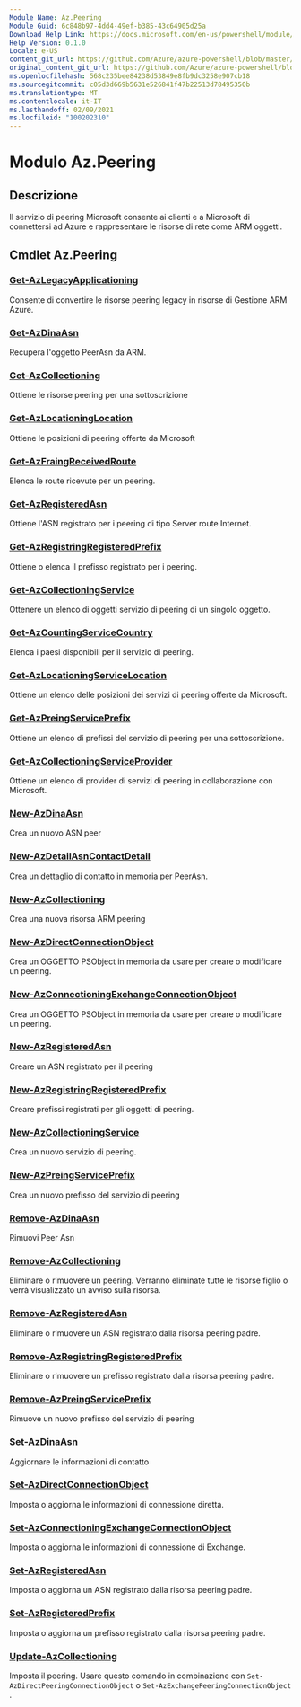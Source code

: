 ```yaml
---
Module Name: Az.Peering
Module Guid: 6c848b97-4dd4-49ef-b385-43c64905d25a
Download Help Link: https://docs.microsoft.com/en-us/powershell/module/az.peering.md
Help Version: 0.1.0
Locale: e-US
content_git_url: https://github.com/Azure/azure-powershell/blob/master/src/Peering/Peering/help/Az.Peering.md
original_content_git_url: https://github.com/Azure/azure-powershell/blob/master/src/Peering/Peering/help/Az.Peering.md
ms.openlocfilehash: 568c235bee84238d53849e8fb9dc3258e907cb18
ms.sourcegitcommit: c05d3d669b5631e526841f47b22513d78495350b
ms.translationtype: MT
ms.contentlocale: it-IT
ms.lasthandoff: 02/09/2021
ms.locfileid: "100202310"
---
```

# Modulo Az.Peering
## Descrizione
Il servizio di peering Microsoft consente ai clienti e a Microsoft di connettersi ad Azure e rappresentare le risorse di rete come ARM oggetti.

## Cmdlet Az.Peering
### [Get-AzLegacyApplicationing](Get-AzLegacyPeering.md)
Consente di convertire le risorse peering legacy in risorse di Gestione ARM Azure. 

### [Get-AzDinaAsn](Get-AzPeerAsn.md)
Recupera l'oggetto PeerAsn da ARM.

### [Get-AzCollectioning](Get-AzPeering.md)
Ottiene le risorse peering per una sottoscrizione

### [Get-AzLocationingLocation](Get-AzPeeringLocation.md)
Ottiene le posizioni di peering offerte da Microsoft

### [Get-AzFraingReceivedRoute](Get-AzPeeringReceivedRoute.md)
Elenca le route ricevute per un peering.

### [Get-AzRegisteredAsn](Get-AzPeeringRegisteredAsn.md)
Ottiene l'ASN registrato per i peering di tipo Server route Internet.

### [Get-AzRegistringRegisteredPrefix](Get-AzPeeringRegisteredPrefix.md)
Ottiene o elenca il prefisso registrato per i peering.

### [Get-AzCollectioningService](Get-AzPeeringService.md)
Ottenere un elenco di oggetti servizio di peering di un singolo oggetto.

### [Get-AzCountingServiceCountry](Get-AzPeeringServiceCountry.md)
Elenca i paesi disponibili per il servizio di peering.

### [Get-AzLocationingServiceLocation](Get-AzPeeringServiceLocation.md)
Ottiene un elenco delle posizioni dei servizi di peering offerte da Microsoft.

### [Get-AzPreingServicePrefix](Get-AzPeeringServicePrefix.md)
Ottiene un elenco di prefissi del servizio di peering per una sottoscrizione.

### [Get-AzCollectioningServiceProvider](Get-AzPeeringServiceProvider.md)
Ottiene un elenco di provider di servizi di peering in collaborazione con Microsoft.

### [New-AzDinaAsn](New-AzPeerAsn.md)
Crea un nuovo ASN peer 

### [New-AzDetailAsnContactDetail](New-AzPeerAsnContactDetail.md)
Crea un dettaglio di contatto in memoria per PeerAsn. 

### [New-AzCollectioning](New-AzPeering.md)
Crea una nuova risorsa ARM peering

### [New-AzDirectConnectionObject](New-AzPeeringDirectConnectionObject.md)
Crea un OGGETTO PSObject in memoria da usare per creare o modificare un peering.

### [New-AzConnectioningExchangeConnectionObject](New-AzPeeringExchangeConnectionObject.md)
Crea un OGGETTO PSObject in memoria da usare per creare o modificare un peering.

### [New-AzRegisteredAsn](New-AzPeeringRegisteredAsn.md)
Creare un ASN registrato per il peering

### [New-AzRegistringRegisteredPrefix](New-AzPeeringRegisteredPrefix.md)
Creare prefissi registrati per gli oggetti di peering.

### [New-AzCollectioningService](New-AzPeeringService.md)
Crea un nuovo servizio di peering.

### [New-AzPreingServicePrefix](New-AzPeeringServicePrefix.md)
Crea un nuovo prefisso del servizio di peering

### [Remove-AzDinaAsn](Remove-AzPeerAsn.md)
Rimuovi Peer Asn

### [Remove-AzCollectioning](Remove-AzPeering.md)
Eliminare o rimuovere un peering. Verranno eliminate tutte le risorse figlio o verrà visualizzato un avviso sulla risorsa.

### [Remove-AzRegisteredAsn](Remove-AzPeeringRegisteredAsn.md)
Eliminare o rimuovere un ASN registrato dalla risorsa peering padre.

### [Remove-AzRegistringRegisteredPrefix](Remove-AzPeeringRegisteredPrefix.md)
Eliminare o rimuovere un prefisso registrato dalla risorsa peering padre.

### [Remove-AzPreingServicePrefix](Remove-AzPeeringServicePrefix.md)
Rimuove un nuovo prefisso del servizio di peering

### [Set-AzDinaAsn](Set-AzPeerAsn.md)
Aggiornare le informazioni di contatto

### [Set-AzDirectConnectionObject](Set-AzPeeringDirectConnectionObject.md)
Imposta o aggiorna le informazioni di connessione diretta. 

### [Set-AzConnectioningExchangeConnectionObject](Set-AzPeeringExchangeConnectionObject.md)
Imposta o aggiorna le informazioni di connessione di Exchange. 

### [Set-AzRegisteredAsn](Set-AzPeeringRegisteredAsn.md)
Imposta o aggiorna un ASN registrato dalla risorsa peering padre.

### [Set-AzRegisteredPrefix](Set-AzPeeringRegisteredPrefix.md)
Imposta o aggiorna un prefisso registrato dalla risorsa peering padre.

### [Update-AzCollectioning](Update-AzPeering.md)
Imposta il peering. Usare questo comando in combinazione con `Set-AzDirectPeeringConnectionObject` o `Set-AzExchangePeeringConnectionObject` .

